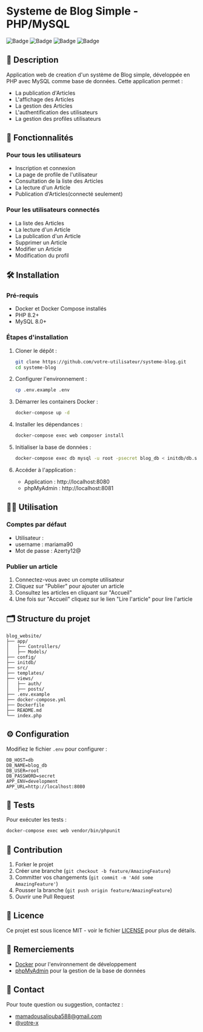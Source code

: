 # Systeme de Blog Simple - PHP/MySQL

![Badge](https://img.shields.io/badge/version-1.0.0-blue)
![Badge](https://img.shields.io/badge/license-MIT-green)
![Badge](https://img.shields.io/badge/php-8.2+-brightgreen)
![Badge](https://img.shields.io/badge/mysql-8.0+-orange)

## 📖 Description

Application web de creation d'un système de Blog simple, développée en PHP avec MySQL comme base de données. Cette application permet :

- La publication d'Articles
- L'affichage des Articles
- La gestion des Articles
- L'authentification des utilisateurs 
- La gestion des profiles utilisateurs


## 🚀 Fonctionnalités

### Pour tous les utilisateurs

- Inscription et connexion
- La page de profile de l'utilisateur
- Consultation de la liste des Articles
- La lecture d'un Article
- Publication d'Articles(connecté seulement)

### Pour les utilisateurs connectés

- La liste des Articles
- La lecture d'un Article
- La publication d'un Article
- Supprimer un Article
- Modifier un Article
- Modification du profil


## 🛠️ Installation

### Pré-requis

- Docker et Docker Compose installés
- PHP 8.2+
- MySQL 8.0+


### Étapes d'installation

1. Cloner le dépôt :

   ```bash
   git clone https://github.com/votre-utilisateur/systeme-blog.git
   cd systeme-blog
   ```

2. Configurer l'environnement :

   ```bash
   cp .env.example .env
   ```

3. Démarrer les containers Docker :

   ```bash
   docker-compose up -d
   ```

4. Installer les dépendances :

   ```bash
   docker-compose exec web composer install
   ```

5. Initialiser la base de données :

   ```bash
   docker-compose exec db mysql -u root -psecret blog_db < initdb/db.sql
   ```

6. Accéder à l'application :
   - Application : http://localhost:8080
   - phpMyAdmin : http://localhost:8081

## 🧑‍💻 Utilisation

### Comptes par défaut

   - Utilisateur :
   - username : mariama90
   - Mot de passe : Azerty12@

### Publier un article

1. Connectez-vous avec un compte utilisateur
2. Cliquez sur "Publier" pour ajouter un article
3. Consultez les articles en cliquant sur "Accueil" 
3. Une fois sur "Accueil" cliquez sur le lien "Lire l'article" pour lire l'article 


## 🗂️ Structure du projet

```
blog_website/
├── app/
│   ├── Controllers/
│   ├── Models/
├── config/
├── initdb/
├── src/
├── templates/
├── views/
│   ├── auth/
│   ├── posts/
├── .env.example
├── docker-compose.yml
├── Dockerfile
├── README.md
└── index.php
```

## ⚙️ Configuration

Modifiez le fichier `.env` pour configurer :

```env
DB_HOST=db
DB_NAME=blog_db
DB_USER=root
DB_PASSWORD=secret
APP_ENV=development
APP_URL=http://localhost:8080
```

## 🧪 Tests

Pour exécuter les tests :

```bash
docker-compose exec web vendor/bin/phpunit
```

## 🤝 Contribution

1. Forker le projet
2. Créer une branche (`git checkout -b feature/AmazingFeature`)
3. Committer vos changements (`git commit -m 'Add some AmazingFeature'`)
4. Pousser la branche (`git push origin feature/AmazingFeature`)
5. Ouvrir une Pull Request

## 📄 Licence

Ce projet est sous licence MIT - voir le fichier [LICENSE](LICENSE) pour plus de détails.

## 🙏 Remerciements


- [Docker](https://www.docker.com/) pour l'environnement de développement
- [phpMyAdmin](https://www.phpmyadmin.net/) pour la gestion de la base de données

## 📧 Contact

Pour toute question ou suggestion, contactez :

- [mamadousaliouba588@gmail.com](mailto:mamadousaliouba588@gmail.com)
- [@votre-x](https://x.com/@xenon0567)
